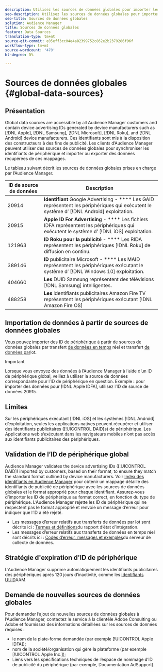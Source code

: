 ```yaml
---
description: Utilisez les sources de données globales pour importer les identifiants publicitaires des périphériques.
seo-description: Utilisez les sources de données globales pour importer les identifiants publicitaires des périphériques.
seo-title: Sources de données globales
solution: Audience Manager
title: Sources de données globales
feature: Data Sources
translation-type: tm+mt
source-git-commit: e05eff3cc04e4a82399752c862e2b2370286f96f
workflow-type: tm+mt
source-wordcount: '470'
ht-degree: 5%

---
```



# Sources de données globales {#global-data-sources}

## Présentation

Global data sources are accessible by all Audience Manager customers and contain device advertising IDs generated by device manufacturers such as [!DNL Apple], [!DNL Samsung], [!DNL Microsoft], [!DNL Roku], and [!DNL Android] device manufacturers. Ces identifiants sont mis à la disposition des constructeurs à des fins de publicité. Les clients d’Audience Manager peuvent utiliser des sources de données globales pour synchroniser les identifiants de périphérique et importer ou exporter des données récupérées de ces mappages.

Le tableau suivant décrit les sources de données globales prises en charge par l’Audience Manager.

| ID de source de données | Description |
|---|---|
| 20914 | **Identifiant** Google Advertising - **** Les GAID représentent les périphériques qui exécutent le système d’ [!DNL Android] exploitation. |
| 20915 | **Apple ID For Advertising** - **** Les fichiers IDFA représentent les périphériques qui exécutent le système d’ [!DNL iOS] exploitation. |
| 121963 | **ID Roku pour la publicité** - **** Les RIDA représentent les périphériques [!DNL Roku] de diffusion en continu. |
| 389146 | **ID** publicitaire Microsoft - **** Les MAID représentent les périphériques exécutant le système d’ [!DNL Windows 10] exploitation. |
| 404660 | **Les** DUID Samsung représentent des télévisions [!DNL Samsung] intelligentes. |
| 488258 | **Les** identifiants publicitaires Amazon Fire TV représentent les périphériques exécutant [!DNL Amazon Fire OS] |

## Importation de données à partir de sources de données globales

Vous pouvez importer des ID de périphérique à partir de sources de données globales par transfert [de données en temps](../integration/sending-audience-data/real-time-data-integration/real-time-data-transfer.md) réel et transfert [de données par](../integration/sending-audience-data/batch-data-transfer-explained/batch-data-transfer-explained.md)lot.

>[!IMPORTANT]
>
>Lorsque vous envoyez des données à l’Audience Manager à l’aide d’un ID de périphérique global, veillez à utiliser la source de données correspondante pour l’ID de périphérique en question. Exemple : pour importer des données pour [!DNL Apple IDFA], utilisez l’ID de source de données 20915.

## Limites

Sur les périphériques exécutant [!DNL iOS] et les systèmes [!DNL Android] d’exploitation, seules les applications natives peuvent récupérer et utiliser des identifiants publicitaires ([!UICONTROL DAID]s) de périphérique. Les Applications web s’exécutant dans les navigateurs mobiles n’ont pas accès aux identifiants publicitaires des périphériques.

## Validation de l’ID de périphérique global

Audience Manager validates the device advertising IDs ([!UICONTROL DAID]) imported by customers, based on their format, to ensure they match the standard format outlined by device manufacturers. Voir [Index des identifiants en Audience Manager](../reference/ids-in-aam.md) pour obtenir un mappage détaillé des identifiants de publicité de périphérique avec les sources de données globales et le format approprié pour chaque identifiant. Assurez-vous d’importer les ID de périphérique au format correct, en fonction du type de périphérique. L’Audience Manager rejette les ID de périphérique qui ne respectent pas le format approprié et renvoie un message d’erreur pour indiquer que l’ID a été rejeté.

* Les messages d’erreur relatifs aux transferts de données par lot sont décrits ici : [Termes et définitions](../reporting/onboarding-status-report.md#report-terms-conditions)du rapport d’état d’intégration.
* Les messages d’erreur relatifs aux transferts de données en temps réel sont décrits ici : [Codes d’erreur, messages et exemples](../api/dcs-intro/dcs-api-reference/dcs-error-codes.md)du serveur de collecte de données.

## Stratégie d&#39;expiration d&#39;ID de périphérique

L’Audience Manager supprime automatiquement les identifiants publicitaires des périphériques après 120 jours d’inactivité, comme les [identifiants UUID](../faq/faq-privacy.md)AAM.

## Demande de nouvelles sources de données globales

Pour demander l’ajout de nouvelles sources de données globales à l’Audience Manager, contactez le service à la clientèle Adobe Consulting ou Adobe et fournissez des informations détaillées sur les sources de données requises :

* le nom de la plate-forme demandée (par exemple [!UICONTROL Apple IDFA]);
* nom de la société/organisation qui gère la plateforme (par exemple [!UICONTROL Apple Inc.]);
* Liens vers les spécifications techniques de l’espace de nommage d’ID de publicité du périphérique (par exemple, Documentation [](https://developer.apple.com/documentation/adsupport)AdSupport).
